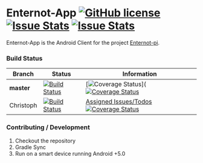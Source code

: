# Enternot-App [![GitHub license](http://img.shields.io/badge/license-MIT-blue.svg?style=flat-square)](https://github.com/Shynixn/enternot-app/blob/master/LICENSE) [![Issue Stats](http://issuestats.com/github/Shynixn/enternot-app/badge/pr?style=flat-square)](http://issuestats.com/github/Shynixn/enternot-app) [![Issue Stats](http://issuestats.com/github/Shynixn/enternot-app/badge/issue?style=flat-square)](http://issuestats.com/github/Shynixn/enternot-app)

Enternot-App is the Android Client for the project [Enternot-pi](https://github.com/lukasbindreiter/enternot-pi).

### Build Status

| Branch        | Status        | Information |
| ------------- | --------------| ------- |
| **master**        | [![Build Status](https://travis-ci.org/Shynixn/enternot-app.svg?branch=master)](https://travis-ci.org/Shynixn/enternot-app) | [![Coverage Status](https://img.shields.io/coveralls/Shynixn/enternot-app/master.svg?style=flat-square)]([![Coverage Status](https://coveralls.io/repos/github/Shynixn/enternot-app/badge.svg?branch=master)](https://coveralls.io/github/Shynixn/enternot-app?branch=master) |
| Christoph   | [![Build Status](https://img.shields.io/travis/Shynixn/enternot-app/developer/christoph.svg?style=flat-square)](https://travis-ci.org/Shynixn/enternot-app) |[Assigned Issues/Todos](https://github.com/Shynixn/enternot-app/issues?q=is%3Aopen+assignee%3AShynixn) [![Coverage Status](https://img.shields.io/coveralls/Shynixn/enternot-app/developer/christoph.svg?style=flat-square)](https://coveralls.io/github/Shynixn/enternot-app?branch=developer%2Fchristoph) |
### Contributing / Development
1. Checkout the repository
2. Gradle Sync 
3. Run on a smart device running Android +5.0

